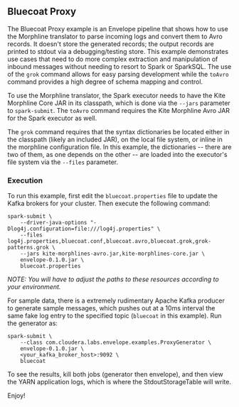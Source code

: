 ## Bluecoat Proxy

The Bluecoat Proxy example is an Envelope pipeline that shows how to use the Morphline translator to parse 
incoming logs and convert them to Avro records.  It doesn't store the generated records; the output records are 
printed to stdout via a debugging/testing store. This example demonstrates use cases that need to do more complex 
extraction and manipulation of inbound messages without needing to resort to Spark or SparkSQL.  The use of the 
`grok` command allows for easy parsing development while the `toAvro` command provides a high degree of schema 
mapping and control.

To use the Morphline translator, the Spark executor needs to have the Kite Morphline Core JAR in its classpath, which
 is done via the `--jars` parameter to `spark-submit`. The `toAvro` command requires the Kite Morphline Avro JAR for 
the Spark executor as well. 

The `grok` command requires that the syntax dictionaries be located either in the classpath (likely an included 
JAR), on the local file system, or inline in the morphline configuration file.  In this example, the dictionaries -- 
there are two of them, as one depends on the other -- are loaded into the executor's file system via the `--files` 
parameter.  

### Execution

To run this example, first edit the `bluecoat.properties` file to update the Kafka brokers for your 
cluster. Then execute the following command: 

    spark-submit \
        --driver-java-options "-Dlog4j.configuration=file:///log4j.properties" \
        --files log4j.properties,bluecoat.conf,bluecoat.avro,bluecoat.grok,grok-patterns.grok \
        --jars kite-morphlines-avro.jar,kite-morphlines-core.jar \
        envelope-0.1.0.jar \
        bluecoat.properties

_NOTE: You will have to adjust the paths to these resources according to your environment._

For sample data, there is a extremely rudimentary Apache Kafka producer to generate sample messages, which pushes out
 at a 10ms interval the same fake log entry to the specified topic (`bluecoat` in this example). Run the generator as:

    spark-submit \
        --class com.cloudera.labs.envelope.examples.ProxyGenerator \
        envelope-0.1.0.jar \
        <your_kafka_broker_host>:9092 \
        bluecoat

To see the results, kill both jobs (generator then envelope), and then view the YARN application logs, which is where
 the StdoutStorageTable will write.

Enjoy!       
 